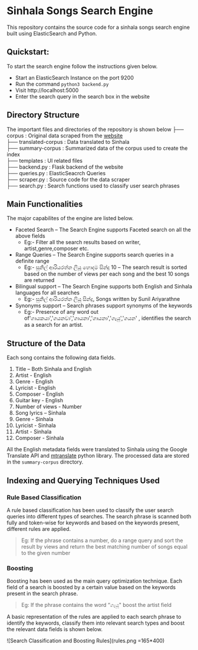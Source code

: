 # Sinhala Songs Search Engine

This repository contains the source code for a sinhala songs search engine built using ElasticSearch and Python.

## Quickstart:
To start the search engine follow the instructions given below.
* Start an ElasticSearch Instance on the port 9200
* Run the command `python3 backend.py`
* Visit http://localhost:5000 
* Enter the search query in the search box in the website

## Directory Structure

The important files and directories of the repository is shown below
├── corpus : Original data scraped from the [website](http://sinhalasongbook.com/)  
├── translated-corpus : Data translated to Sinhala  
├── summary-corpus : Summarized data of the corpus used to create the index  
├── templates : UI related files  
├── backend.py : Flask backend of the website  
├── queries.py :  ElasticSeacrch Queries  
├── scraper.py :  Source code for the data scraper  
├── search.py : Search functions used to classify user search phrases  

## Main Functionalities

The major capabilites of the engine are listed below.

* Faceted Search – The Search Engine supports Faceted search on all the above fields
     * Eg:- Filter all the search results based on writer, artist,genre,composer etc.
* Range Queries – The Search Engine supports search queries in a definite range
    * Eg:- සුනිල් ආරියරත්න ලියූ හොදම සින්දු 10 – The search result is sorted based on the number of views per each song and the best 10 songs are returned
* Bilingual support – The Search Engine supports both English and Sinhala languages for all searches
    * Eg:- සුනිල් ආරියරත්න ලියූ සින්දු, Songs written by Sunil Ariyarathne
* Synonyms support – Search phrases support synonyms of the keywords
    * Eg:- Presence of any word out of'ගායකයා','ගයනවා','ගායනා','ගායනා','ගැයු','ගයන' , identifies the search as a search for an artist.

## Structure of the Data

Each song contains the following data fields.
1. Title – Both Sinhala and English
2. Artist - English
3. Genre - English
4. Lyricist -  English
5. Composer - English
6. Guitar key - English
7. Number of views - Number
8. Song lyrics – Sinhala
9. Genre - Sinhala
10. Lyricist - Sinhala
11. Artist - Sinhala
12. Composer - Sinhala

All the English metadata fields were translated to Sinhala using the Google Translate API and [mtranslate](https://github.com/mouuff/mtranslate) python library. The processed data are stored in the `summary-corpus` directory.

## Indexing and Querying Techniques Used

### Rule Based Classification 

A rule based classification has been used to classify the user search queries into different types of searches. The search phrase is scanned both fully and token-wise for keywords and based on the keywords present, different rules are applied.
> Eg: If the phrase contains a number, do a range query and sort the result by views and return the best matching number of songs equal to the given number

### Boosting 

Boosting has been used as the main query optimization technique. Each field of a search is boosted by a certain value based on the keywords present in the search phrase.

> Eg: If the phrase contains the word “ගැයූ" boost the artist field

A basic representation of the rules are applied to each search phrase to identify the keywords, classify them into relevant search types and boost the relevant data fields is shown below.

![Search Classification and Boosting Rules](rules.png =165*400)